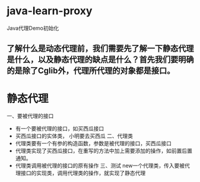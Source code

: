 # java-learn-proxy
Java代理Demo初始化

## 了解什么是动态代理前，我们需要先了解一下静态代理是什么，以及静态代理的缺点是什么？首先我们要明确的是除了Cglib外，代理所代理的对象都是接口。

# 静态代理
  一、要被代理的接口
  - 有一个要被代理的接口，如买西瓜接口
  - 买西瓜接口的实体类， 小明要去买西瓜
  二、代理类
  - 代理类要有一个有参的构造函数，参数是被代理的接口，买西瓜接口
  - 代理类实现了买西瓜接口，在重写的方法中加上需要添加的操作，如前置后置通知。
  - 代理类调用被代理的接口的原有操作
  三、测试
  new一个代理类，传入要被代理接口的实现类，调用代理类的操作，就实现了静态代理
  
  

